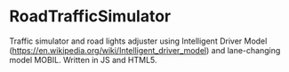 RoadTrafficSimulator
====================

Traffic simulator and road lights adjuster using Intelligent Driver Model (https://en.wikipedia.org/wiki/Intelligent_driver_model) and lane-changing model MOBIL.
Written in JS and HTML5.
